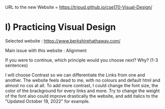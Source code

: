 URL to the new Website = https://trioud.github.io/cse170-Visual-Design/

# I) Practicing Visual Design  

Selected website : https://www.berkshirehathaway.com/

Main issue with this website : Alignment

If you were to continue, which principle would you choose next? Why? (1-3 sentences)

I will choose Contrast so we can differentiate the Links from one and another. The website feels dead to me, with no colours and default html and almost no css at all. To add more contrast, I could change the font size, the color of the brackground for every links and more. Try to change the weight of the font also could improve drastically the website, and add italics to the "Updated October 19, 2022" for example.
